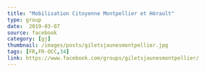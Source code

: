 ```yaml
---
title: "Mobilisation Citoyenne Montpellier et Hérault"
type: group
date:  2019-03-07
source: facebook
category: [gj]
thumbnail: /images/posts/giletsjaunesmontpellier.jpg
tags: [FR,FR-OCC,34]
link: https://www.facebook.com/groups/giletsjaunesmontpellier/
---
```

